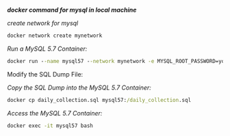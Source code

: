 **_docker command for mysql in local machine_**


_create network for mysql_

```cmd
docker network create mynetwork
```

_Run a MySQL 5.7 Container:_

```cmd
docker run --name mysql57 --network mynetwork -e MYSQL_ROOT_PASSWORD=your_password -d mysql:5.7
```

Modify the SQL Dump File:

_Copy the SQL Dump into the MySQL 5.7 Container:_

```cmd
docker cp daily_collection.sql mysql57:/daily_collection.sql
```

_Access the MySQL 5.7 Container:_

```cmd
docker exec -it mysql57 bash
```















